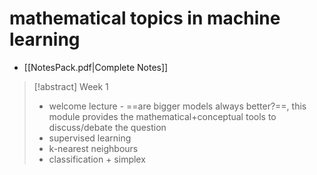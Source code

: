 # mathematical topics in machine learning

- [[NotesPack.pdf|Complete Notes]]


> [!abstract] Week 1
> - welcome lecture - ==are bigger models always better?==, this module provides the mathematical+conceptual tools to discuss/debate the question
> - supervised learning
> - k-nearest neighbours
> - classification + simplex

